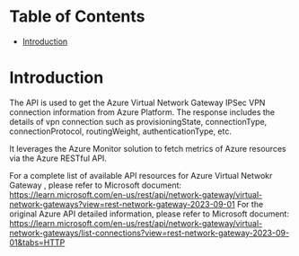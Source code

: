 # Table of Contents
- [Introduction](#introduction)


# Introduction <a name="introduction"></a>
The API is used to get the Azure Virtual Network Gateway IPSec VPN connection information from Azure Platform. 
The response includes the details of vpn connection such as provisioningState, connectionType, connectionProtocol, routingWeight, authenticationType, etc.

It leverages the Azure Monitor solution to fetch metrics of Azure resources via the Azure RESTful API. 

For a complete list of available API resources for Azure Virtual Netwokr Gateway , please refer to Microsoft document: https://learn.microsoft.com/en-us/rest/api/network-gateway/virtual-network-gateways?view=rest-network-gateway-2023-09-01
For the original Azure API detailed information, please refer to Microsoft document: https://learn.microsoft.com/en-us/rest/api/network-gateway/virtual-network-gateways/list-connections?view=rest-network-gateway-2023-09-01&tabs=HTTP
